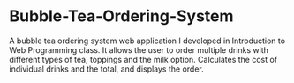 # Bubble-Tea-Ordering-System
A bubble tea ordering system web application I developed in Introduction to Web Programming class. It allows the user to order multiple drinks with different types of tea, toppings and the milk option. Calculates the cost of individual drinks and the total, and displays the order.
